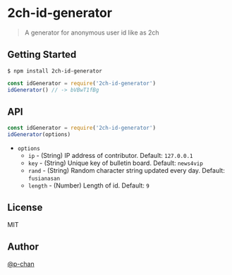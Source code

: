 # 2ch-id-generator

> A generator for anonymous user id like as 2ch

## Getting Started

```
$ npm install 2ch-id-generator
```

```javascript
const idGenerator = require('2ch-id-generator')
idGenerator() // -> bVBwT1fBg
```

## API

```javascript
const idGenerator = require('2ch-id-generator')
idGenerator(options)
```

- `options`
  - `ip` - (String) IP address of contributor. Default: `127.0.0.1`
  - `key` - (String) Unique key of bulletin board. Default: `news4vip`
  - `rand` - (String) Random character string updated every day. Default: `fusianasan`
  - `length` - (Number) Length of id. Default: `9`

## License

MIT

## Author

[@p-chan](https://github.com/p-chan)
